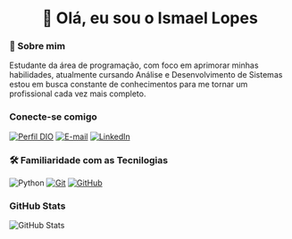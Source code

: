 <h1 align="center">👋 Olá, eu sou o Ismael Lopes</h1>


### 💼 Sobre mim

Estudante da área de programação, com foco em aprimorar minhas habilidades,  atualmente
cursando Análise e Desenvolvimento de Sistemas estou em busca  constante de conhecimentos
para me tornar um profissional cada vez mais completo.

### Conecte-se comigo

[![Perfil DIO](https://img.shields.io/badge/-Meu%20Perfil%20na%20DIO-30A3DC?style=for-the-badge)](https://www.dio.me/users/lopesismael688)
[![E-mail](https://img.shields.io/badge/-Email-000?style=for-the-badge&logo=microsoft-outlook&logoColor=E94D5F)](ismael.lopes_santos@outlook.com)
[![LinkedIn](https://img.shields.io/badge/-LinkedIn-000?style=for-the-badge&logo=linkedin&logoColor=30A3DC)](https://www.linkedin.com/in/ismael-lopes-b2405a202/)

### 🛠️ Familiaridade com as Tecnilogias 

![Python](https://img.shields.io/badge/Python-000?style=for-the-badge&logo=python&logoColor=30A3DC)
[![Git](https://img.shields.io/badge/Git-000?style=for-the-badge&logo=git&logoColor=E94D5F)](https://git-scm.com/doc)
[![GitHub](https://img.shields.io/badge/GitHub-000?style=for-the-badge&logo=github&logoColor=30A3DC)](https://docs.github.com/)

### GitHub Stats

![GitHub Stats](https://github-readme-stats.vercel.app/api?username=Ismaellopess&theme=transparent&bg_color=000&border_color=30A3DC&show_icons=true&icon_color=30A3DC&title_color=E94D5F&text_color=FFF)
